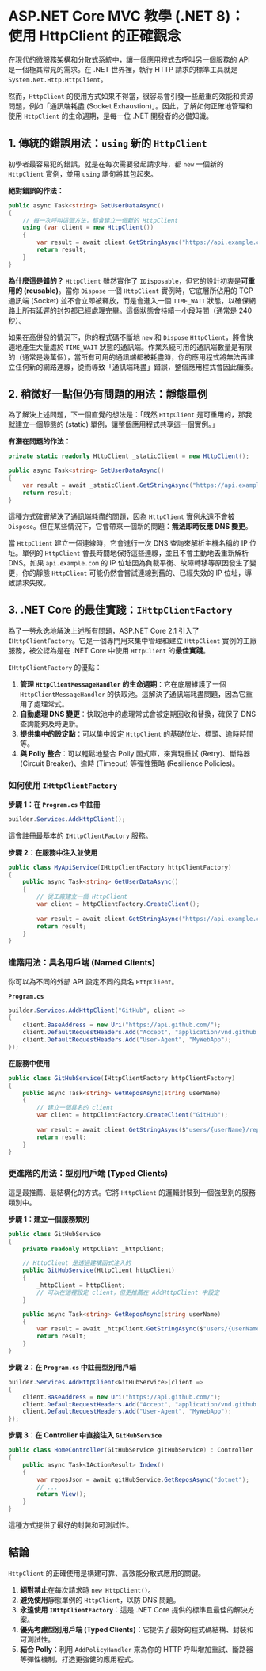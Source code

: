 # ASP.NET Core MVC 教學 (.NET 8)：使用 HttpClient 的正確觀念

在現代的微服務架構和分散式系統中，讓一個應用程式去呼叫另一個服務的 API 是一個極其常見的需求。在 .NET 世界裡，執行 HTTP 請求的標準工具就是 `System.Net.Http.HttpClient`。

然而，`HttpClient` 的使用方式如果不得當，很容易會引發一些嚴重的效能和資源問題，例如「通訊端耗盡 (Socket Exhaustion)」。因此，了解如何正確地管理和使用 `HttpClient` 的生命週期，是每一位 .NET 開發者的必備知識。

## 1. 傳統的錯誤用法：`using` 新的 `HttpClient`

初學者最容易犯的錯誤，就是在每次需要發起請求時，都 `new` 一個新的 `HttpClient` 實例，並用 `using` 語句將其包起來。

**絕對錯誤的作法：**
```csharp
public async Task<string> GetUserDataAsync()
{
    // 每一次呼叫這個方法，都會建立一個新的 HttpClient
    using (var client = new HttpClient()) 
    {
        var result = await client.GetStringAsync("https://api.example.com/users/1");
        return result;
    }
}
```
**為什麼這是錯的？**
`HttpClient` 雖然實作了 `IDisposable`，但它的設計初衷是**可重用的 (reusable)**。當你 `Dispose` 一個 `HttpClient` 實例時，它底層所佔用的 TCP 通訊端 (Socket) 並不會立即被釋放，而是會進入一個 `TIME_WAIT` 狀態，以確保網路上所有延遲的封包都已經處理完畢。這個狀態會持續一小段時間（通常是 240 秒）。

如果在高併發的情況下，你的程式碼不斷地 `new` 和 `Dispose` `HttpClient`，將會快速地產生大量處於 `TIME_WAIT` 狀態的通訊端。作業系統可用的通訊端數量是有限的（通常是幾萬個），當所有可用的通訊端都被耗盡時，你的應用程式將無法再建立任何新的網路連線，從而導致「通訊端耗盡」錯誤，整個應用程式會因此癱瘓。

## 2. 稍微好一點但仍有問題的用法：靜態單例

為了解決上述問題，下一個直覺的想法是：「既然 `HttpClient` 是可重用的，那我就建立一個靜態的 (static) 單例，讓整個應用程式共享這一個實例。」

**有潛在問題的作法：**
```csharp
private static readonly HttpClient _staticClient = new HttpClient();

public async Task<string> GetUserDataAsync()
{
    var result = await _staticClient.GetStringAsync("https://api.example.com/users/1");
    return result;
}
```
這種方式確實解決了通訊端耗盡的問題，因為 `HttpClient` 實例永遠不會被 `Dispose`。但在某些情況下，它會帶來一個新的問題：**無法即時反應 DNS 變更**。

當 `HttpClient` 建立一個連線時，它會進行一次 DNS 查詢來解析主機名稱的 IP 位址。單例的 `HttpClient` 會長時間地保持這些連線，並且不會主動地去重新解析 DNS。如果 `api.example.com` 的 IP 位址因為負載平衡、故障轉移等原因發生了變更，你的靜態 `HttpClient` 可能仍然會嘗試連線到舊的、已經失效的 IP 位址，導致請求失敗。

## 3. .NET Core 的最佳實踐：`IHttpClientFactory`

為了一勞永逸地解決上述所有問題，ASP.NET Core 2.1 引入了 `IHttpClientFactory`。它是一個專門用來集中管理和建立 `HttpClient` 實例的工廠服務，被公認為是在 .NET Core 中使用 `HttpClient` 的**最佳實踐**。

`IHttpClientFactory` 的優點：
1.  **管理 `HttpClientMessageHandler` 的生命週期**：它在底層維護了一個 `HttpClientMessageHandler` 的快取池。這解決了通訊端耗盡問題，因為它重用了處理常式。
2.  **自動處理 DNS 變更**：快取池中的處理常式會被定期回收和替換，確保了 DNS 查詢能夠及時更新。
3.  **提供集中的設定點**：可以集中設定 `HttpClient` 的基礎位址、標頭、逾時時間等。
4.  **與 Polly 整合**：可以輕鬆地整合 Polly 函式庫，來實現重試 (Retry)、斷路器 (Circuit Breaker)、逾時 (Timeout) 等彈性策略 (Resilience Policies)。

### 如何使用 `IHttpClientFactory`

**步驟 1：在 `Program.cs` 中註冊**

```csharp
builder.Services.AddHttpClient();
```
這會註冊最基本的 `IHttpClientFactory` 服務。

**步驟 2：在服務中注入並使用**

```csharp
public class MyApiService(IHttpClientFactory httpClientFactory)
{
    public async Task<string> GetUserDataAsync()
    {
        // 從工廠建立一個 HttpClient
        var client = httpClientFactory.CreateClient();
        
        var result = await client.GetStringAsync("https://api.example.com/users/1");
        return result;
    }
}
```

### 進階用法：具名用戶端 (Named Clients)

你可以為不同的外部 API 設定不同的具名 `HttpClient`。

**`Program.cs`**
```csharp
builder.Services.AddHttpClient("GitHub", client =>
{
    client.BaseAddress = new Uri("https://api.github.com/");
    client.DefaultRequestHeaders.Add("Accept", "application/vnd.github.v3+json");
    client.DefaultRequestHeaders.Add("User-Agent", "MyWebApp");
});
```

**在服務中使用**
```csharp
public class GitHubService(IHttpClientFactory httpClientFactory)
{
    public async Task<string> GetReposAsync(string userName)
    {
        // 建立一個具名的 client
        var client = httpClientFactory.CreateClient("GitHub");
        
        var result = await client.GetStringAsync($"users/{userName}/repos");
        return result;
    }
}
```

### 更進階的用法：型別用戶端 (Typed Clients)

這是最推薦、最結構化的方式。它將 `HttpClient` 的邏輯封裝到一個強型別的服務類別中。

**步驟 1：建立一個服務類別**
```csharp
public class GitHubService
{
    private readonly HttpClient _httpClient;

    // HttpClient 是透過建構函式注入的
    public GitHubService(HttpClient httpClient)
    {
        _httpClient = httpClient;
        // 可以在這裡設定 client，但更推薦在 AddHttpClient 中設定
    }

    public async Task<string> GetReposAsync(string userName)
    {
        var result = await _httpClient.GetStringAsync($"users/{userName}/repos");
        return result;
    }
}
```

**步驟 2：在 `Program.cs` 中註冊型別用戶端**
```csharp
builder.Services.AddHttpClient<GitHubService>(client =>
{
    client.BaseAddress = new Uri("https://api.github.com/");
    client.DefaultRequestHeaders.Add("Accept", "application/vnd.github.v3+json");
    client.DefaultRequestHeaders.Add("User-Agent", "MyWebApp");
});
```

**步驟 3：在 Controller 中直接注入 `GitHubService`**
```csharp
public class HomeController(GitHubService gitHubService) : Controller
{
    public async Task<IActionResult> Index()
    {
        var reposJson = await gitHubService.GetReposAsync("dotnet");
        // ...
        return View();
    }
}
```
這種方式提供了最好的封裝和可測試性。

## 結論

`HttpClient` 的正確使用是構建可靠、高效能分散式應用的關鍵。

1.  **絕對禁止**在每次請求時 `new HttpClient()`。
2.  **避免使用**靜態單例的 `HttpClient`，以防 DNS 問題。
3.  **永遠使用 `IHttpClientFactory`**：這是 .NET Core 提供的標準且最佳的解決方案。
4.  **優先考慮型別用戶端 (Typed Clients)**：它提供了最好的程式碼結構、封裝和可測試性。
5.  **結合 Polly**：利用 `AddPolicyHandler` 來為你的 HTTP 呼叫增加重試、斷路器等彈性機制，打造更強健的應用程式。
